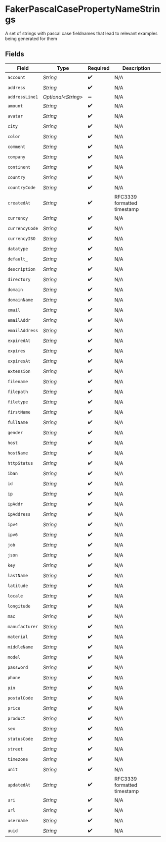 # FakerPascalCasePropertyNameStrings

A set of strings with pascal case fieldnames that lead to relevant examples being generated for them


## Fields

| Field                       | Type                        | Required                    | Description                 |
| --------------------------- | --------------------------- | --------------------------- | --------------------------- |
| `account`                   | *String*                    | :heavy_check_mark:          | N/A                         |
| `address`                   | *String*                    | :heavy_check_mark:          | N/A                         |
| `addressLine1`              | *Optional\<String>*         | :heavy_minus_sign:          | N/A                         |
| `amount`                    | *String*                    | :heavy_check_mark:          | N/A                         |
| `avatar`                    | *String*                    | :heavy_check_mark:          | N/A                         |
| `city`                      | *String*                    | :heavy_check_mark:          | N/A                         |
| `color`                     | *String*                    | :heavy_check_mark:          | N/A                         |
| `comment`                   | *String*                    | :heavy_check_mark:          | N/A                         |
| `company`                   | *String*                    | :heavy_check_mark:          | N/A                         |
| `continent`                 | *String*                    | :heavy_check_mark:          | N/A                         |
| `country`                   | *String*                    | :heavy_check_mark:          | N/A                         |
| `countryCode`               | *String*                    | :heavy_check_mark:          | N/A                         |
| `createdAt`                 | *String*                    | :heavy_check_mark:          | RFC3339 formatted timestamp |
| `currency`                  | *String*                    | :heavy_check_mark:          | N/A                         |
| `currencyCode`              | *String*                    | :heavy_check_mark:          | N/A                         |
| `currencyISO`               | *String*                    | :heavy_check_mark:          | N/A                         |
| `datatype`                  | *String*                    | :heavy_check_mark:          | N/A                         |
| `default_`                  | *String*                    | :heavy_check_mark:          | N/A                         |
| `description`               | *String*                    | :heavy_check_mark:          | N/A                         |
| `directory`                 | *String*                    | :heavy_check_mark:          | N/A                         |
| `domain`                    | *String*                    | :heavy_check_mark:          | N/A                         |
| `domainName`                | *String*                    | :heavy_check_mark:          | N/A                         |
| `email`                     | *String*                    | :heavy_check_mark:          | N/A                         |
| `emailAddr`                 | *String*                    | :heavy_check_mark:          | N/A                         |
| `emailAddress`              | *String*                    | :heavy_check_mark:          | N/A                         |
| `expiredAt`                 | *String*                    | :heavy_check_mark:          | N/A                         |
| `expires`                   | *String*                    | :heavy_check_mark:          | N/A                         |
| `expiresAt`                 | *String*                    | :heavy_check_mark:          | N/A                         |
| `extension`                 | *String*                    | :heavy_check_mark:          | N/A                         |
| `filename`                  | *String*                    | :heavy_check_mark:          | N/A                         |
| `filepath`                  | *String*                    | :heavy_check_mark:          | N/A                         |
| `filetype`                  | *String*                    | :heavy_check_mark:          | N/A                         |
| `firstName`                 | *String*                    | :heavy_check_mark:          | N/A                         |
| `fullName`                  | *String*                    | :heavy_check_mark:          | N/A                         |
| `gender`                    | *String*                    | :heavy_check_mark:          | N/A                         |
| `host`                      | *String*                    | :heavy_check_mark:          | N/A                         |
| `hostName`                  | *String*                    | :heavy_check_mark:          | N/A                         |
| `httpStatus`                | *String*                    | :heavy_check_mark:          | N/A                         |
| `iban`                      | *String*                    | :heavy_check_mark:          | N/A                         |
| `id`                        | *String*                    | :heavy_check_mark:          | N/A                         |
| `ip`                        | *String*                    | :heavy_check_mark:          | N/A                         |
| `ipAddr`                    | *String*                    | :heavy_check_mark:          | N/A                         |
| `ipAddress`                 | *String*                    | :heavy_check_mark:          | N/A                         |
| `ipv4`                      | *String*                    | :heavy_check_mark:          | N/A                         |
| `ipv6`                      | *String*                    | :heavy_check_mark:          | N/A                         |
| `job`                       | *String*                    | :heavy_check_mark:          | N/A                         |
| `json`                      | *String*                    | :heavy_check_mark:          | N/A                         |
| `key`                       | *String*                    | :heavy_check_mark:          | N/A                         |
| `lastName`                  | *String*                    | :heavy_check_mark:          | N/A                         |
| `latitude`                  | *String*                    | :heavy_check_mark:          | N/A                         |
| `locale`                    | *String*                    | :heavy_check_mark:          | N/A                         |
| `longitude`                 | *String*                    | :heavy_check_mark:          | N/A                         |
| `mac`                       | *String*                    | :heavy_check_mark:          | N/A                         |
| `manufacturer`              | *String*                    | :heavy_check_mark:          | N/A                         |
| `material`                  | *String*                    | :heavy_check_mark:          | N/A                         |
| `middleName`                | *String*                    | :heavy_check_mark:          | N/A                         |
| `model`                     | *String*                    | :heavy_check_mark:          | N/A                         |
| `password`                  | *String*                    | :heavy_check_mark:          | N/A                         |
| `phone`                     | *String*                    | :heavy_check_mark:          | N/A                         |
| `pin`                       | *String*                    | :heavy_check_mark:          | N/A                         |
| `postalCode`                | *String*                    | :heavy_check_mark:          | N/A                         |
| `price`                     | *String*                    | :heavy_check_mark:          | N/A                         |
| `product`                   | *String*                    | :heavy_check_mark:          | N/A                         |
| `sex`                       | *String*                    | :heavy_check_mark:          | N/A                         |
| `statusCode`                | *String*                    | :heavy_check_mark:          | N/A                         |
| `street`                    | *String*                    | :heavy_check_mark:          | N/A                         |
| `timezone`                  | *String*                    | :heavy_check_mark:          | N/A                         |
| `unit`                      | *String*                    | :heavy_check_mark:          | N/A                         |
| `updatedAt`                 | *String*                    | :heavy_check_mark:          | RFC3339 formatted timestamp |
| `uri`                       | *String*                    | :heavy_check_mark:          | N/A                         |
| `url`                       | *String*                    | :heavy_check_mark:          | N/A                         |
| `username`                  | *String*                    | :heavy_check_mark:          | N/A                         |
| `uuid`                      | *String*                    | :heavy_check_mark:          | N/A                         |